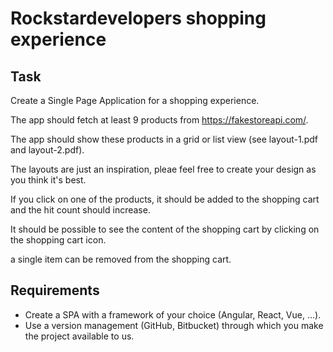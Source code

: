 # Rockstardevelopers shopping experience

## Task

Create a Single Page Application for a shopping experience.

The app should fetch at least 9 products from https://fakestoreapi.com/.

The app should show these products in a grid or list view (see layout-1.pdf and layout-2.pdf).

The layouts are just an inspiration, pleae feel free to create your design as you think it's best.

If you click on one of the products, it should be added to the shopping cart and the hit count should increase.

It should be possible to see the content of the shopping cart by clicking on the shopping cart icon.

a single item can be removed from the shopping cart. 

## Requirements

- Create a SPA with a framework of your choice (Angular, React, Vue, ...).
- Use a version management (GitHub, Bitbucket) through which you make the project available to us.